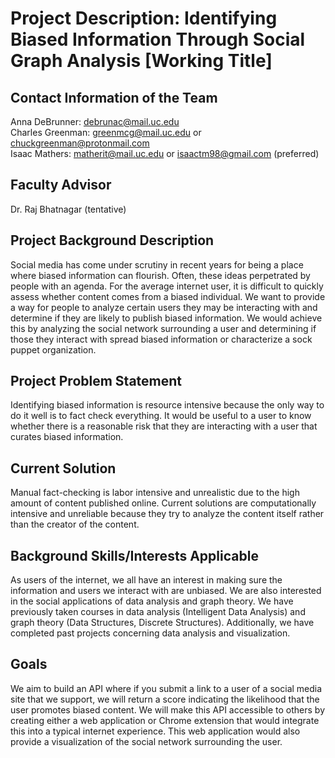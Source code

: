 # Project Description: Identifying Biased Information Through Social Graph Analysis [Working Title]

## Contact Information of the Team
Anna DeBrunner: debrunac@mail.uc.edu\
Charles Greenman: greenmcg@mail.uc.edu or chuckgreenman@protonmail.com\
Isaac Mathers: matherit@mail.uc.edu or isaactm98@gmail.com (preferred)

## Faculty Advisor
Dr. Raj Bhatnagar (tentative)

## Project Background Description
Social media has come under scrutiny in recent years for being a place where biased information can flourish. Often, these ideas perpetrated by people with an agenda. For the average internet user, it is difficult to quickly assess whether content comes from a biased individual. We want to provide a way for people to analyze certain users they may be interacting with and determine if they are likely to publish biased information. We would achieve this by analyzing the social network surrounding a user and determining if those they interact with spread biased information or characterize a sock puppet organization.

## Project Problem Statement
Identifying biased information is resource intensive because the only way to do it well is to fact check everything. It would be useful to a user to know whether there is a reasonable risk that they are interacting with a user that curates biased information.

## Current Solution
Manual fact-checking is labor intensive and unrealistic due to the high amount of content published online. Current solutions are computationally intensive and unreliable because they try to analyze the content itself rather than the creator of the content.

## Background Skills/Interests Applicable 
As users of the internet, we all have an interest in making sure the information and users we interact with are unbiased. We are also interested in the social applications of data analysis and graph theory. We have previously taken courses in data analysis (Intelligent Data Analysis) and graph theory (Data Structures, Discrete Structures). Additionally, we have completed past projects concerning data analysis and visualization.

## Goals
We aim to build an API where if you submit a link to a user of a social media site that we support, we will return a score indicating the likelihood that the user promotes biased content. We will make this API accessible to others by creating either a web application or Chrome extension that would integrate this into a typical internet experience. This web application would also provide a visualization of the social network surrounding the user.
